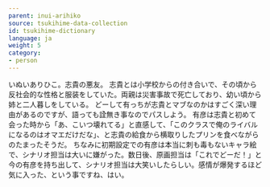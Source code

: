 ```yaml
---
parent: inui-arihiko
source: tsukihime-data-collection
id: tsukihime-dictionary
language: ja
weight: 5
category:
- person
---
```


いぬいありひこ。志貴の悪友。
志貴とは小学校からの付き合いで、その頃から反社会的な性格と服装をしていた。両親は災害事故で死亡しており、幼い頃から姉と二人暮しをしている。
どーして有っちが志貴とマブなのかはすごく深い理由があるのですが、語っても詮無き事なのでパスしよう。
有彦は志貴と初めて会った時から「あ、こいつ壊れてる」と直感して、「このクラスで俺のライバルになるのはオマエだけだな」、と志貴の給食から横取りしたプリンを食べながらのたまったそうだ。
ちなみに初期設定での有彦は本当に刺も毒もないキャラ絵で、シナリオ担当は大いに嫌がった。数日後、原画担当は「これでどーだ！」と今の有彦を持ち出して、シナリオ担当は大笑いしたらしい。感情が爆発するほど気に入った、という事ですね、はい。
